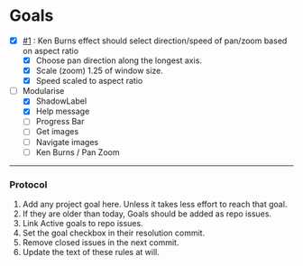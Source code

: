 # Goals
 
- [x] [#1](https://github.com/ocodo/slideshow/issues/1) : Ken Burns effect should select direction/speed of pan/zoom based on aspect ratio
  - [x] Choose pan direction along the longest axis. 
  - [x] Scale (zoom) 1.25 of window size.
  - [x] Speed scaled to aspect ratio

- [ ] Modularise
  - [x] ShadowLabel
  - [x] Help message
  - [ ] Progress Bar
  - [ ] Get images
  - [ ] Navigate images
  - [ ] Ken Burns / Pan Zoom
  
- - -

### Protocol

1. Add any project goal here. Unless it takes less effort to reach that goal.
2. If they are older than today, Goals should be added as repo issues.
3. Link Active goals to repo issues.
3. Set the goal checkbox in their resolution commit.
4. Remove closed issues in the next commit.
5. Update the text of these rules at will.
